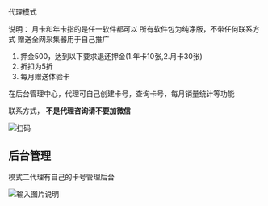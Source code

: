 代理模式

说明：
月卡和年卡指的是任一软件都可以
所有软件包为纯净版，不带任何联系方式
赠送全网采集器用于自己推广

1. 押金500，达到以下要求退还押金(1.年卡10张,2.月卡30张)
2. 折扣为5折
3. 每月赠送体验卡

在后台管理中心，代理可自己创建卡号，查询卡号，每月销量统计等功能


联系方式， **不是代理咨询请不要加微信** 

![扫码](https://images.gitee.com/uploads/images/2020/0814/172353_c7499294_1093073.png "11.png")



## 后台管理

模式二代理有自己的卡号管理后台

![输入图片说明](https://images.gitee.com/uploads/images/2020/0910/154113_98015673_1093073.png "屏幕截图.png")


